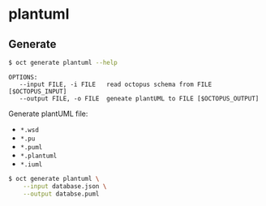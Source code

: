 # plantuml

## Generate

```bash
$ oct generate plantuml --help
```

```
OPTIONS:
   --input FILE, -i FILE   read octopus schema from FILE [$OCTOPUS_INPUT]
   --output FILE, -o FILE  geneate plantUML to FILE [$OCTOPUS_OUTPUT]
```

Generate plantUML file:
* `*.wsd`
* `*.pu`
* `*.puml`
* `*.plantuml`
* `*.iuml`

```bash
$ oct generate plantuml \
    --input database.json \
    --output databse.puml
```
